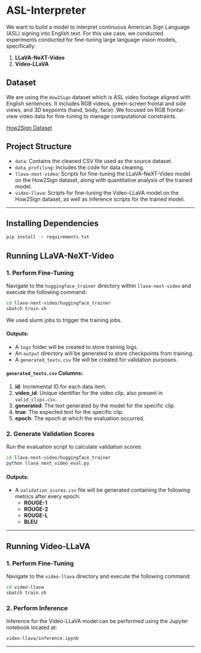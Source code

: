 # ASL-Interpreter

We want to build a model to interpret continuous American Sign Language (ASL) signing into English text. For this use case, we conducted experiments conducted for fine-tuning large language vision models, specifically:

1. **LLaVA-NeXT-Video**
2. **Video-LLaVA**

## Dataset

We are using the `How2Sign` dataset which is ASL video footage aligned with English sentences. It includes RGB videos, green-screen frontal and side views, and 3D keypoints (hand, body, face). We focused on RGB frontal-view video data for fine-tuning to manage computational constraints.

[How2Sign Dataset](https://how2sign.github.io/)

## Project Structure

- `data`: Contains the cleaned CSV file used as the source dataset.
- `data_profiling`: Includes the code for data cleaning.
- `llava-next-video`: Scripts for fine-tuning the LLaVA-NeXT-Video model on the How2Sign dataset, along with quantitative analysis of the trained model.
- `video-llava`: Scripts for fine-tuning the Video-LLaVA model on the How2Sign dataset, as well as inference scripts for the trained model.

---

## Installing Dependencies

```bash
pip install -r requirements.txt
```


## Running LLaVA-NeXT-Video

### 1. Perform Fine-Tuning

Navigate to the `huggingface_trainer` directory within `llava-next-video` and execute the following command:

```bash
cd llava-next-video/huggingface_trainer
sbatch train.sh
```

We used slurm jobs to trigger the training jobs.

#### Outputs:
- A `logs` folder will be created to store training logs.
- An `output` directory will be generated to store checkpoints from training.
- A `generated_texts.csv` file will be created for validation purposes.

#### `generated_texts.csv` Columns:
1. **id**: Incremental ID for each data item.
2. **video_id**: Unique identifier for the video clip, also present in `valid_clips.csv`.
3. **generated**: The text generated by the model for the specific clip.
4. **true**: The expected text for the specific clip.
5. **epoch**: The epoch at which the evaluation occurred.

### 2. Generate Validation Scores

Run the evaluation script to calculate validation scores:

```bash
cd llava-next-video/huggingface_trainer
python llava_next_video_eval.py
```

#### Outputs:
- A `validation_scores.csv` file will be generated containing the following metrics after every epoch:
  - **ROUGE-1**
  - **ROUGE-2**
  - **ROUGE-L**
  - **BLEU**

---

## Running Video-LLaVA

### 1. Perform Fine-Tuning

Navigate to the `video-llava` directory and execute the following command:

```bash
cd video-llava
sbatch train.sh
```

### 2. Perform Inference

Inference for the Video-LLaVA model can be performed using the Jupyter notebook located at:

```text
video-llava/inference.ipynb
```

---
